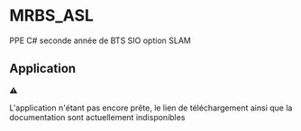 # MRBS_ASL
PPE C# seconde année de BTS SIO option SLAM

## Application 
:warning: 

L'application n'étant pas encore prête, le lien de téléchargement ainsi
 que la documentation sont actuellement indisponibles
